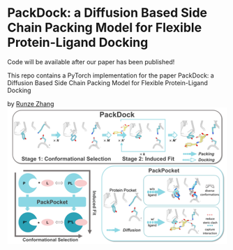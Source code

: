 # PackDock: a Diffusion Based Side Chain Packing Model for Flexible Protein-Ligand Docking 

Code will be available after our paper has been published!

This repo contains a PyTorch implementation for the paper  PackDock: a Diffusion Based Side Chain Packing Model for Flexible Protein-Ligand Docking 

by [Runze Zhang](https://github.com/Zhang-Runze)
![](https://github.com/Zhang-Runze/PackDock/blob/main/figs/Method%20Overview.jpg)
